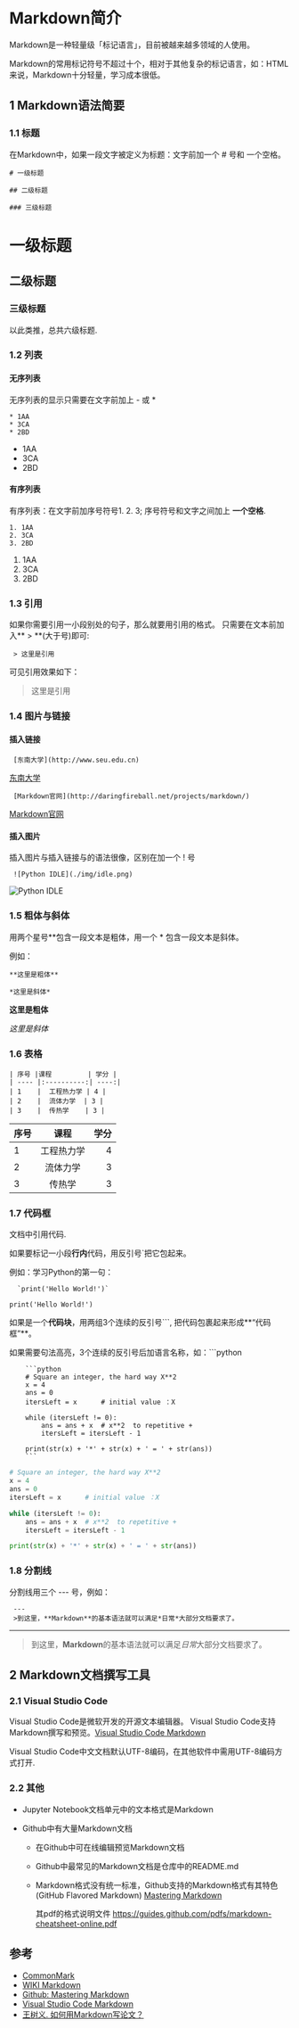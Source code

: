 # Markdown简介

Markdown是一种轻量级「标记语言」，目前被越来越多领域的人使用。

Markdown的常用标记符号不超过十个，相对于其他复杂的标记语言，如：HTML来说，Markdown十分轻量，学习成本很低。

## 1 Markdown语法简要

### 1.1 标题

在Markdown中，如果一段文字被定义为标题：文字前加一个 # 号和 一个空格。

    # 一级标题

    ## 二级标题

    ### 三级标题

# 一级标题

## 二级标题

### 三级标题

以此类推，总共六级标题.

### 1.2 列表

#### 无序列表

无序列表的显示只需要在文字前加上 - 或 * 

    * 1AA
    * 3CA
    * 2BD

* 1AA
* 3CA
* 2BD

#### 有序列表

有序列表：在文字前加序号符号1. 2. 3; 序号符号和文字之间加上 **一个空格**.

    1. 1AA
    2. 3CA
    3. 2BD

1. 1AA
2. 3CA
3. 2BD

### 1.3 引用

如果你需要引用一小段别处的句子，那么就要用引用的格式。
只需要在文本前加入** > **(大于号)即可:

     > 这里是引用

 可见引用效果如下：

> 这里是引用

### 1.4 图片与链接

#### 插入链接

```
 [东南大学](http://www.seu.edu.cn)
```
[东南大学](http://www.seu.edu.cn)

     [Markdown官网](http://daringfireball.net/projects/markdown/)
[Markdown官网](http://daringfireball.net/projects/markdown/)

#### 插入图片

插入图片与插入链接与的语法很像，区别在加一个 ! 号

     ![Python IDLE](./img/idle.png)

![Python IDLE](./img/idle.png)

### 1.5 粗体与斜体

用两个星号**包含一段文本是粗体，用一个 * 包含一段文本是斜体。

例如：

    **这里是粗体**  

    *这里是斜体*

**这里是粗体**  

*这里是斜体*

### 1.6 表格

    | 序号 |课程         | 学分 |
    | ---- |:----------:| ----:|
    | 1    |  工程热力学 | 4 |
    | 2    |  流体力学  | 3 |
    | 3    |  传热学    | 3 |


| 序号 |课程         | 学分 |
| ---- |:----------:| ----:|
| 1    |  工程热力学 | 4 |
| 2    |  流体力学  | 3 |
| 3    |  传热学    | 3 |

### 1.7 代码框

文档中引用代码.

如果要标记一小段**行内**代码，用反引号`把它包起来。

例如：学习Python的第一句：

      `print('Hello World!')`

`print('Hello World!')`

如果是一个**代码块**，用两组3个连续的反引号```, 把代码包裹起来形成**“代码框”**。 

如果需要句法高亮，3个连续的反引号后加语言名称，如：```python


        ```python
        # Square an integer, the hard way X**2
        x = 4  
        ans = 0   
        itersLeft = x      # initial value ：X

        while (itersLeft != 0):
            ans = ans + x  # x**2  to repetitive +
            itersLeft = itersLeft - 1  

        print(str(x) + '*' + str(x) + ' = ' + str(ans))   
        ```

```python
# Square an integer, the hard way X**2
x = 4  
ans = 0   
itersLeft = x      # initial value ：X

while (itersLeft != 0):
    ans = ans + x  # x**2  to repetitive +
    itersLeft = itersLeft - 1  

print(str(x) + '*' + str(x) + ' = ' + str(ans)) 
```

### 1.8 分割线

分割线用三个 --- 号，例如：

     ---
     >到这里，**Markdown**的基本语法就可以满足*日常*大部分文档要求了。

---
 >到这里，**Markdown**的基本语法就可以满足*日常*大部分文档要求了。


## 2 Markdown文档撰写工具

### 2.1 Visual Studio Code

Visual Studio Code是微软开发的开源文本编辑器。 Visual Studio Code支持Markdown撰写和预览。[Visual Studio Code Markdown](https://code.visualstudio.com/docs/languages/markdown/)

Visual Studio Code中文文档默认UTF-8编码，在其他软件中需用UTF-8编码方式打开.

### 2.2 其他

* Jupyter Notebook文档单元中的文本格式是Markdown

* Github中有大量Markdown文档

  * 在Github中可在线编辑预览Markdown文档
  
  * Github中最常见的Markdown文档是仓库中的README.md

  * Markdown格式没有统一标准，Github支持的Markdown格式有其特色(GitHub Flavored Markdown) [Mastering Markdown](https://guides.github.com/features/mastering-markdown/) 
   
    其pdf的格式说明文件
   https://guides.github.com/pdfs/markdown-cheatsheet-online.pdf

## 参考

* [CommonMark](http://commonmark.org/)
* [WIKI Markdown](https://en.wikipedia.org/wiki/Markdown)
* [Github: Mastering Markdown](https://guides.github.com/features/mastering-markdown/)
* [Visual Studio Code Markdown](https://code.visualstudio.com/docs/languages/markdown/)
* [王树义. 如何用Markdown写论文？](http://blog.sciencenet.cn/blog-377709-1088215.html)

